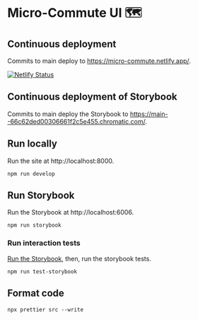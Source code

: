 # Micro-Commute UI 🗺️

## Continuous deployment
Commits to main deploy to https://micro-commute.netlify.app/.

[![Netlify Status](https://api.netlify.com/api/v1/badges/c05aaa12-2d84-44ea-9701-659e93fcdf85/deploy-status)](https://app.netlify.com/sites/micro-commute/deploys)

## Continuous deployment of Storybook
Commits to main deploy the Storybook to https://main--66c62ded00306661f2c5e455.chromatic.com/.

## Run locally
Run the site at http://localhost:8000.
```shell
npm run develop
```

## Run Storybook
Run the Storybook at http://localhost:6006.
```shell
npm run storybook
```

### Run interaction tests
[Run the Storybook](#run-storybook), then, run the storybook tests.
```shell
npm run test-storybook
```

## Format code
```shell
npx prettier src --write
```

